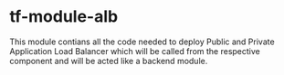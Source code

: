 # tf-module-alb
This module contians all the code needed to deploy Public and Private Application Load Balancer which will be called from the respective component and will be acted like a backend module.